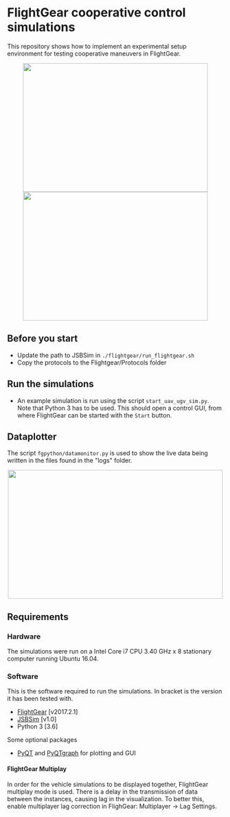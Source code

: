 # FlightGear cooperative control simulations
This repository shows how to implement an experimental setup environment for testing cooperative maneuvers in FlightGear. 

<p align="center">
  <img width="430" height="300" src="https://user-images.githubusercontent.com/4593893/35376014-867d72a4-01a9-11e8-8340-c74e458e684c.png">
  <img width="430" height="300" src="https://people.kth.se/~laperss/assets/images/fg_landing.png">
</p>

## Before you start
* Update the path to JSBSim in `./flightgear/run_flightgear.sh`
* Copy the protocols to the Flightgear/Protocols folder

## Run the simulations
* An example simulation is run using the script `start_uav_ugv_sim.py`. Note that Python 3 has to be used. This should open a control GUI, from where FlightGear can be started with the `Start` button. 

## Dataplotter
The script ```fgpython/datamonitor.py``` is used to show the live data being written in the files found in the "logs" folder. 

<p align="center">
  <img width="500" height="300" src="https://user-images.githubusercontent.com/4593893/35514445-7a4a3cfa-0506-11e8-9f02-c4f4b5aa938a.png">
</p>


## Requirements
### Hardware
The simulations were run on a Intel Core i7 CPU 3.40 GHz x 8 stationary computer running Ubuntu 16.04.
### Software
This is the software required to run the simulations. In bracket is the version it has been tested with.
* [FlightGear](http://www.flightgear.org/download/) [v2017.2.1]
* [JSBSim](https://sourceforge.net/projects/jsbsim/) [v1.0]
* Python 3 [3.6]

Some optional packages
* [PyQT](https://wiki.python.org/moin/PyQt) and [PyQTgraph](http://www.pyqtgraph.org/) for plotting and GUI

#### FlightGear Multiplay
In order for the vehicle simulations to be displayed together, FlightGear multiplay mode is used. There is a delay in the transmission of data between the instances, causing lag in the visualization. To better this, enable multiplayer lag correction in FlighGear: Multiplayer -> Lag Settings. 
